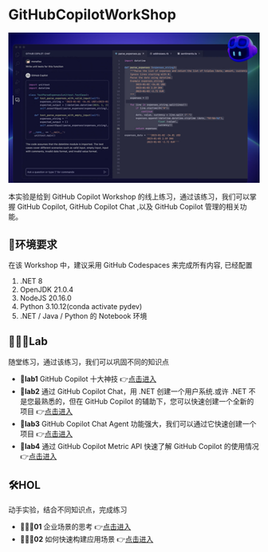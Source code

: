# GitHubCopilotWorkShop 


![logo](./imgs/logo.png)


本实验是给到 GitHub Copilot Workshop 的线上练习，通过该练习，我们可以掌握 GitHub Copilot, GitHub Copilot Chat ,以及 GitHub Copilot 管理的相关功能。


## **📝环境要求**

在该 Workshop 中，建议采用 GitHub Codespaces 来完成所有内容, 已经配置

1. .NET 8
2. OpenJDK 21.0.4
3. NodeJS 20.16.0
4. Python 3.10.12(conda activate pydev)
5. .NET / Java / Python 的 Notebook 环境


## **👩🏻‍🔬Lab**

随堂练习，通过该练习，我们可以巩固不同的知识点

- **🧪lab1** GitHub Copilot 十大神技  👉[点击进入](./lab/01.Top10Skills.md)
- **🧪lab2** 通过 GitHub Copilot Chat，用 .NET 创建一个用户系统.或许 .NET 不是您最熟悉的，但在 GitHub Copilot 的辅助下，您可以快速创建一个全新的项目 👉[点击进入](./lab/02.chat.md)
- **🧪lab3** GitHub Copilot Chat Agent 功能强大，我们可以通过它快速创建一个项目 👉[点击进入](./lab/03.agents.md)
- **🧪lab4** 通过 GitHub Copilot Metric API 快速了解 GitHub Copilot 的使用情况 👉[点击进入](./lab/04.metric.md)


## **🛠️HOL**

动手实验，结合不同知识点，完成练习

- **👨🏻‍💻01** 企业场景的思考 👉[点击进入](./hol/01/README.md)
- **👨🏻‍💻02** 如何快速构建应用场景 👉[点击进入](./hol/02/README.md)
